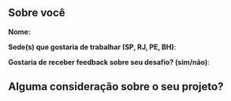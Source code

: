 ## Sobre você

**Nome:**

**Sede(s) que gostaria de trabalhar (SP, RJ, PE, BH)**: 

**Gostaria de receber feedback sobre seu desafio? (sim/não)**:

## Alguma consideração sobre o seu projeto?

